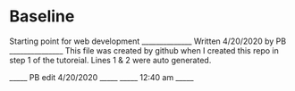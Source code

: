 # Baseline
Starting point for web development
______________ Written 4/20/2020 by PB _______________
This file was created by github when I created this 
repo in step 1 of the tutoreial. Lines 1 & 2 were auto 
generated. 

_____ PB edit 4/20/2020 _____
_____ 12:40 am _____
